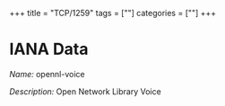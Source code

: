 +++
title = "TCP/1259"
tags = [""]
categories = [""]
+++

# IANA Data

_Name:_ opennl-voice

_Description:_ Open Network Library Voice

